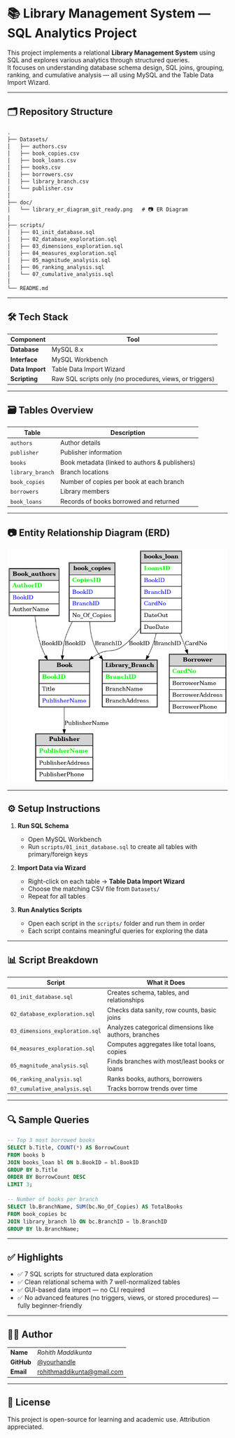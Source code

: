 
# 📚 Library Management System — SQL Analytics Project

This project implements a relational **Library Management System** using SQL and explores various analytics through structured queries.  
It focuses on understanding database schema design, SQL joins, grouping, ranking, and cumulative analysis — all using MySQL and the Table Data Import Wizard.

---

## 🗂️ Repository Structure

```
.
├── Datasets/
│   ├── authors.csv
│   ├── book_copies.csv
│   ├── book_loans.csv
│   ├── books.csv
│   ├── borrowers.csv
│   ├── library_branch.csv
│   └── publisher.csv
│
├── doc/
│   └── library_er_diagram_git_ready.png   # 📷 ER Diagram
│
├── scripts/
│   ├── 01_init_database.sql
│   ├── 02_database_exploration.sql
│   ├── 03_dimensions_exploration.sql
│   ├── 04_measures_exploration.sql
│   ├── 05_magnitude_analysis.sql
│   ├── 06_ranking_analysis.sql
│   └── 07_cumulative_analysis.sql
│
└── README.md
```

---

## 🛠️ Tech Stack

| Component        | Tool |
|------------------|------|
| **Database**     | MySQL 8.x |
| **Interface**    | MySQL Workbench |
| **Data Import**  | Table Data Import Wizard |
| **Scripting**    | Raw SQL scripts only (no procedures, views, or triggers) |

---

## 🗃️ Tables Overview

| Table            | Description |
|------------------|-------------|
| `authors`        | Author details |
| `publisher`      | Publisher information |
| `books`          | Book metadata (linked to authors & publishers) |
| `library_branch` | Branch locations |
| `book_copies`    | Number of copies per book at each branch |
| `borrowers`      | Library members |
| `book_loans`     | Records of books borrowed and returned |

---

## 📷 Entity Relationship Diagram (ERD)

<img src="doc/er_diagram.png" alt="Library ER Diagram" width="800"/>

---

## ⚙️ Setup Instructions

1. **Run SQL Schema**
   - Open MySQL Workbench
   - Run `scripts/01_init_database.sql` to create all tables with primary/foreign keys

2. **Import Data via Wizard**
   - Right-click on each table → **Table Data Import Wizard**
   - Choose the matching CSV file from `Datasets/`
   - Repeat for all tables

3. **Run Analytics Scripts**
   - Open each script in the `scripts/` folder and run them in order
   - Each script contains meaningful queries for exploring the data

---

## 📊 Script Breakdown

| Script                          | What it Does |
|---------------------------------|---------------|
| `01_init_database.sql`         | Creates schema, tables, and relationships |
| `02_database_exploration.sql`  | Checks data sanity, row counts, basic joins |
| `03_dimensions_exploration.sql`| Analyzes categorical dimensions like authors, branches |
| `04_measures_exploration.sql`  | Computes aggregates like total loans, copies |
| `05_magnitude_analysis.sql`    | Finds branches with most/least books or loans |
| `06_ranking_analysis.sql`      | Ranks books, authors, borrowers |
| `07_cumulative_analysis.sql`   | Tracks borrow trends over time |

---

## 🔍 Sample Queries

```sql
-- Top 3 most borrowed books
SELECT b.Title, COUNT(*) AS BorrowCount
FROM books b
JOIN books_loan bl ON b.BookID = bl.BookID
GROUP BY b.Title
ORDER BY BorrowCount DESC
LIMIT 3;

-- Number of books per branch
SELECT lb.BranchName, SUM(bc.No_Of_Copies) AS TotalBooks
FROM book_copies bc
JOIN library_branch lb ON bc.BranchID = lb.BranchID
GROUP BY lb.BranchName;
```

---

## ✅ Highlights

- ✅ 7 SQL scripts for structured data exploration
- ✅ Clean relational schema with 7 well-normalized tables
- ✅ GUI-based data import — no CLI required
- ✅ No advanced features (no triggers, views, or stored procedures) — fully beginner-friendly

---

## 👨‍💻 Author

| | |
|---|---|
| **Name** | _Rohith Maddikunta_ |
| **GitHub** | [@yourhandle](https://github.com/Rohithhh16) |
| **Email** | rohithmaddikunta@gmail.com |

---

## 📄 License

This project is open-source for learning and academic use. Attribution appreciated.

